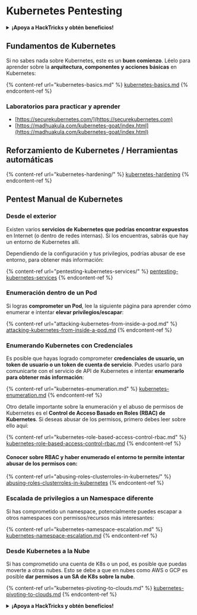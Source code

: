 # Kubernetes Pentesting

<details>

<summary><strong>¡Apoya a HackTricks y obtén beneficios!</strong></summary>

* Si quieres ver a tu **empresa anunciada en HackTricks** o si quieres acceder a la **última versión de PEASS o descargar HackTricks en PDF**, ¡consulta los [**PLANES DE SUSCRIPCIÓN**](https://github.com/sponsors/carlospolop)!
* Obtén el [**merchandising oficial de PEASS y HackTricks**](https://peass.creator-spring.com)
* Descubre [**The PEASS Family**](https://opensea.io/collection/the-peass-family), nuestra colección exclusiva de [**NFTs**](https://opensea.io/collection/the-peass-family)
* **Únete al** 💬 [**grupo de Discord**](https://discord.gg/hRep4RUj7f) o al [**grupo de Telegram**](https://t.me/peass) o **sígueme** en **Twitter** 🐦 [**@carlospolopm**](https://twitter.com/carlospolopm)**.**
* **Comparte tus trucos de hacking enviando PRs a los repositorios de** [**HackTricks**](https://github.com/carlospolop/hacktricks) y [**HackTricks Cloud**](https://github.com/carlospolop/hacktricks-cloud) en GitHub.

</details>

## Fundamentos de Kubernetes

Si no sabes nada sobre Kubernetes, este es un **buen comienzo**. Léelo para aprender sobre la **arquitectura, componentes y acciones básicas** en Kubernetes:

{% content-ref url="kubernetes-basics.md" %}
[kubernetes-basics.md](kubernetes-basics.md)
{% endcontent-ref %}

### Laboratorios para practicar y aprender

* [https://securekubernetes.com/](https://securekubernetes.com)
* [https://madhuakula.com/kubernetes-goat/index.html](https://madhuakula.com/kubernetes-goat/index.html)

## Reforzamiento de Kubernetes / Herramientas automáticas

{% content-ref url="kubernetes-hardening/" %}
[kubernetes-hardening](kubernetes-hardening/)
{% endcontent-ref %}

## Pentest Manual de Kubernetes

### Desde el exterior

Existen varios **servicios de Kubernetes que podrías encontrar expuestos** en Internet (o dentro de redes internas). Si los encuentras, sabrás que hay un entorno de Kubernetes allí.

Dependiendo de la configuración y tus privilegios, podrías abusar de ese entorno, para obtener más información:

{% content-ref url="pentesting-kubernetes-services/" %}
[pentesting-kubernetes-services](pentesting-kubernetes-services/)
{% endcontent-ref %}

### Enumeración dentro de un Pod

Si logras **comprometer un Pod**, lee la siguiente página para aprender cómo enumerar e intentar **elevar privilegios/escapar**:

{% content-ref url="attacking-kubernetes-from-inside-a-pod.md" %}
[attacking-kubernetes-from-inside-a-pod.md](attacking-kubernetes-from-inside-a-pod.md)
{% endcontent-ref %}

### Enumerando Kubernetes con Credenciales

Es posible que hayas logrado comprometer **credenciales de usuario, un token de usuario o un token de cuenta de servicio**. Puedes usarlo para comunicarte con el servicio de API de Kubernetes e intentar **enumerarlo para obtener más información**:

{% content-ref url="kubernetes-enumeration.md" %}
[kubernetes-enumeration.md](kubernetes-enumeration.md)
{% endcontent-ref %}

Otro detalle importante sobre la enumeración y el abuso de permisos de Kubernetes es el **Control de Acceso Basado en Roles (RBAC) de Kubernetes**. Si deseas abusar de los permisos, primero debes leer sobre ello aquí:

{% content-ref url="kubernetes-role-based-access-control-rbac.md" %}
[kubernetes-role-based-access-control-rbac.md](kubernetes-role-based-access-control-rbac.md)
{% endcontent-ref %}

#### Conocer sobre RBAC y haber enumerado el entorno te permite intentar abusar de los permisos con:

{% content-ref url="abusing-roles-clusterroles-in-kubernetes/" %}
[abusing-roles-clusterroles-in-kubernetes](abusing-roles-clusterroles-in-kubernetes/)
{% endcontent-ref %}

### Escalada de privilegios a un Namespace diferente

Si has comprometido un namespace, potencialmente puedes escapar a otros namespaces con permisos/recursos más interesantes:

{% content-ref url="kubernetes-namespace-escalation.md" %}
[kubernetes-namespace-escalation.md](kubernetes-namespace-escalation.md)
{% endcontent-ref %}

### Desde Kubernetes a la Nube

Si has comprometido una cuenta de K8s o un pod, es posible que puedas moverte a otras nubes. Esto se debe a que en nubes como AWS o GCP es posible **dar permisos a un SA de K8s sobre la nube**.

{% content-ref url="kubernetes-pivoting-to-clouds.md" %}
[kubernetes-pivoting-to-clouds.md](kubernetes-pivoting-to-clouds.md)
{% endcontent-ref %}

<details>

<summary><strong>¡Apoya a HackTricks y obtén beneficios!</strong></summary>

* Si quieres ver a tu **empresa anunciada en HackTricks** o si quieres acceder a la **última versión de PEASS o descargar HackTricks en PDF**, ¡consulta los [**PLANES DE SUSCRIPCIÓN**](https://github.com/sponsors/carlospolop)!
* Obtén el [**merchandising oficial de PEASS y HackTricks**](https://peass.creator-spring.com)
* Descubre [**The PEASS Family**](https://opensea.io/collection/the-peass-family), nuestra colección exclusiva de [**NFTs**](https://opensea.io/collection/the-peass-family)
* **Únete al** 💬 [**grupo de Discord**](https://discord.gg/hRep4RUj7f) o al [**grupo de Telegram**](https://t.me/peass) o **sígueme** en **Twitter** 🐦 [**@carlospolopm**](https://twitter.com/carlospolopm)**.**
* **Comparte tus trucos de hacking enviando PRs a los repositorios de** [**HackTricks**](https://github.com/carlospolop/hacktricks) y [**HackTricks Cloud**](https://github.com/carlospolop/hacktricks-cloud) en GitHub.

</details>
